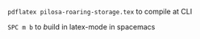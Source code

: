 `pdflatex pilosa-roaring-storage.tex` to compile at CLI

`SPC m b` to *b*uild in latex-mode in spacemacs
